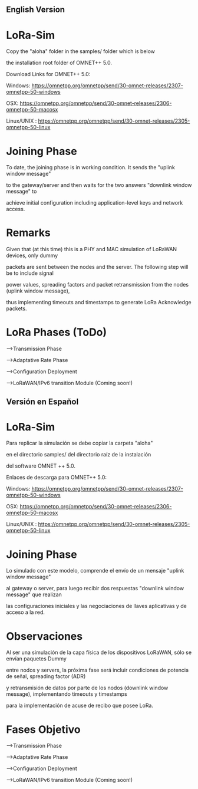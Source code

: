 ## English Version

#  LoRa-Sim

Copy the "aloha" folder in the samples/ folder which is below

the installation root folder of OMNET++ 5.0. 

Download Links for OMNET++ 5.0:

Windows: https://omnetpp.org/omnetpp/send/30-omnet-releases/2307-omnetpp-50-windows

OSX: https://omnetpp.org/omnetpp/send/30-omnet-releases/2306-omnetpp-50-macosx

Linux/UNIX : https://omnetpp.org/omnetpp/send/30-omnet-releases/2305-omnetpp-50-linux
# Joining Phase

To date, the joining phase is in working condition. It sends the "uplink window message"

to the gateway/server and then waits for the two answers "downlink window message" to 

achieve initial configuration including application-level keys and network access.

# Remarks

Given that (at this time) this is a PHY and MAC simulation of LoRaWAN devices, only dummy

packets are sent between the nodes and the server. The following step will be to include signal

power values, spreading factors and packet retransmission from the nodes (uplink window message),

thus implementing timeouts and timestamps to generate LoRa Acknowledge packets.


# LoRa Phases (ToDo)

-->Transmission Phase

-->Adaptative Rate Phase

-->Configuration Deployment

-->LoRaWAN/IPv6 transition Module (Coming soon!)


## Versión en Español

#  LoRa-Sim

Para replicar la simulación se debe copiar la carpeta "aloha"

en el directorio samples/ del directorio raíz de la instalación

del software OMNET ++ 5.0.

Enlaces de descarga para OMNET++ 5.0:

Windows: https://omnetpp.org/omnetpp/send/30-omnet-releases/2307-omnetpp-50-windows

OSX: https://omnetpp.org/omnetpp/send/30-omnet-releases/2306-omnetpp-50-macosx

Linux/UNIX : https://omnetpp.org/omnetpp/send/30-omnet-releases/2305-omnetpp-50-linux

# Joining Phase

Lo simulado con este modelo, comprende el envío de un mensaje "uplink window message"

al gateway o server, para luego recibir dos respuestas "downlink window message" que realizan

las configuraciones iniciales y las negociaciones de llaves aplicativas y de acceso a la red.

# Observaciones

Al ser una simulación de la capa física de los dispositivos LoRaWAN, sólo se envían paquetes Dummy

entre nodos y servers, la próxima fase será incluir condiciones de potencia de señal, spreading factor (ADR)

y retransmisión de datos por parte de los nodos (downlink window message), implementando timeouts y timestamps

para la implementación de acuse de recibo que posee LoRa.

# Fases Objetivo

-->Transmission Phase

-->Adaptative Rate Phase

-->Configuration Deployment

-->LoRaWAN/IPv6 transition Module (Coming soon!)

